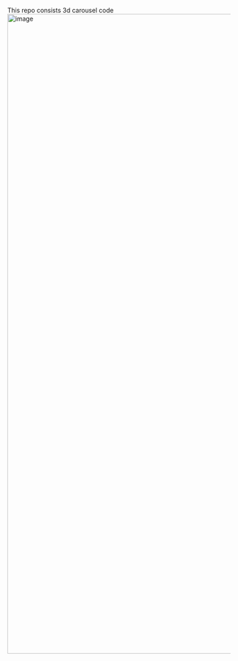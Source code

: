 This repo consists 3d carousel code
<img width="1440" alt="image" src="https://github.com/user-attachments/assets/3afa9c90-663c-4350-b2f5-3ad4cb8f5f3e">
